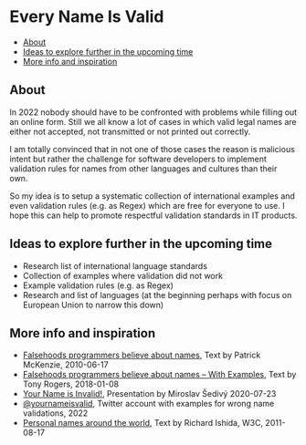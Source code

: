 # Every Name Is Valid

  - [About](#about)
  - [Ideas to explore further in the upcoming time](#ideas-to-explore-further-in-the-upcoming-time)
  - [More info and inspiration](#more-info-and-inspiration)

## About
In 2022 nobody should have to be confronted with problems while filling out an online form. Still we all know a lot of cases in which valid legal names are either not accepted, not transmitted or not printed out correctly. 

I am totally convinced that in not one of those cases the reason is malicious intent but rather the challenge for software developers to implement validation rules for names from other languages and cultures than their own.

So my idea is to setup a systematic collection of international examples and even validation rules (e.g. as Regex) which are free for everyone to use. I hope this can help to promote respectful validation standards in IT products.

## Ideas to explore further in the upcoming time
- Research list of international language standards
- Collection of examples where validation did not work
- Example validation rules (e.g. as Regex)
- Research and list of languages (at the beginning perhaps with focus on European Union to narrow this down) 



## More info and inspiration
- [Falsehoods programmers believe about names](https://www.kalzumeus.com/2010/06/17/falsehoods-programmers-believe-about-names/), Text by Patrick McKenzie, 2010-06-17
- [Falsehoods programmers believe about names – With Examples](https://shinesolutions.com/2018/01/08/falsehoods-programmers-believe-about-names-with-examples/), Text by Tony Rogers, 2018-01-08
- [Your Name is Invalid!](https://www.youtube.com/watch?v=IuZBTjaphsY), Presentation by Miroslav Šedivý 2020-07-23 
- [@yournameisvalid](https://twitter.com/yournameisvalid), Twitter account with examples for wrong name validations, 2022
- [Personal names around the world](https://www.w3.org/International/questions/qa-personal-names.en), Text by Richard Ishida, W3C, 2011-08-17